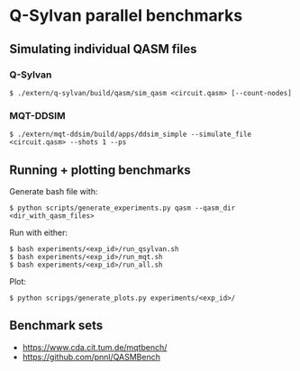 # Q-Sylvan parallel benchmarks


## Simulating individual QASM files

### Q-Sylvan

```shell
$ ./extern/q-sylvan/build/qasm/sim_qasm <circuit.qasm> [--count-nodes]
```

### MQT-DDSIM

```shell
$ ./extern/mqt-ddsim/build/apps/ddsim_simple --simulate_file <circuit.qasm> --shots 1 --ps
```

## Running + plotting benchmarks

Generate bash file with:
```shell
$ python scripts/generate_experiments.py qasm --qasm_dir <dir_with_qasm_files>
```

Run with either:
```shell
$ bash experiments/<exp_id>/run_qsylvan.sh
$ bash experiments/<exp_id>/run_mqt.sh
$ bash experiments/<exp_id>/run_all.sh
```

Plot:
```shell
$ python scripgs/generate_plots.py experiments/<exp_id>/
```


## Benchmark sets

* https://www.cda.cit.tum.de/mqtbench/
* https://github.com/pnnl/QASMBench
